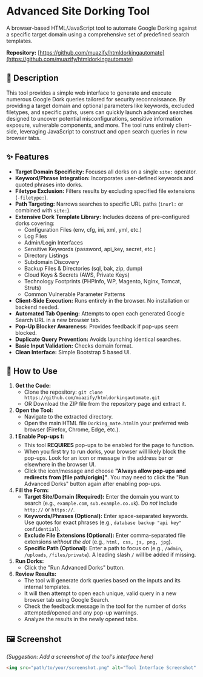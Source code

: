 # Advanced Site Dorking Tool

A browser-based HTML/JavaScript tool to automate Google Dorking against a specific target domain using a comprehensive set of predefined search templates.

**Repository:** [https://github.com/muazify/htmldorkingautomate](https://github.com/muazify/htmldorkingautomate)

## 📜 Description

This tool provides a simple web interface to generate and execute numerous Google Dork queries tailored for security reconnaissance. By providing a target domain and optional parameters like keywords, excluded filetypes, and specific paths, users can quickly launch advanced searches designed to uncover potential misconfigurations, sensitive information exposure, vulnerable components, and more. The tool runs entirely client-side, leveraging JavaScript to construct and open search queries in new browser tabs.

## ✨ Features

* **Target Domain Specificity:** Focuses all dorks on a single `site:` operator.
* **Keyword/Phrase Integration:** Incorporates user-defined keywords and quoted phrases into dorks.
* **Filetype Exclusion:** Filters results by excluding specified file extensions (`-filetype:`).
* **Path Targeting:** Narrows searches to specific URL paths (`inurl:` or combined with `site:`).
* **Extensive Dork Template Library:** Includes dozens of pre-configured dorks covering:
    * Configuration Files (env, cfg, ini, xml, yml, etc.)
    * Log Files
    * Admin/Login Interfaces
    * Sensitive Keywords (password, api_key, secret, etc.)
    * Directory Listings
    * Subdomain Discovery
    * Backup Files & Directories (sql, bak, zip, dump)
    * Cloud Keys & Secrets (AWS, Private Keys)
    * Technology Footprints (PHPInfo, WP, Magento, Nginx, Tomcat, Struts)
    * Common Vulnerable Parameter Patterns
* **Client-Side Execution:** Runs entirely in the browser. No installation or backend needed.
* **Automated Tab Opening:** Attempts to open each generated Google Search URL in a new browser tab.
* **Pop-Up Blocker Awareness:** Provides feedback if pop-ups seem blocked.
* **Duplicate Query Prevention:** Avoids launching identical searches.
* **Basic Input Validation:** Checks domain format.
* **Clean Interface:** Simple Bootstrap 5 based UI.

## 🚀 How to Use

1.  **Get the Code:**
    * Clone the repository: `git clone https://github.com/muazify/htmldorkingautomate.git`
    * OR Download the ZIP file from the repository page and extract it.
2.  **Open the Tool:**
    * Navigate to the extracted directory.
    * Open the main HTML file `Dorking_mate.html`in your preferred web browser (Firefox, Chrome, Edge, etc.).
3.  **❗️ Enable Pop-ups ❗️:**
    * This tool **REQUIRES** pop-ups to be enabled for the page to function.
    * When you first try to run dorks, your browser will likely block the pop-ups. Look for an icon or message in the address bar or elsewhere in the browser UI.
    * Click the icon/message and choose **"Always allow pop-ups and redirects from [file path/origin]"**. You may need to click the "Run Advanced Dorks" button again after enabling pop-ups.
4.  **Fill the Form:**
    * **Target Site/Domain (Required):** Enter the domain you want to search (e.g., `example.com`, `sub.example.co.uk`). Do *not* include `http://` or `https://`.
    * **Keywords/Phrases (Optional):** Enter space-separated keywords. Use quotes for exact phrases (e.g., `database backup "api key" confidential`).
    * **Exclude File Extensions (Optional):** Enter comma-separated file extensions *without the dot* (e.g., `html, css, js, png, jpg`).
    * **Specific Path (Optional):** Enter a path to focus on (e.g., `/admin`, `/uploads`, `/files/private`). A leading slash `/` will be added if missing.
5.  **Run Dorks:**
    * Click the "Run Advanced Dorks" button.
6.  **Review Results:**
    * The tool will generate dork queries based on the inputs and its internal templates.
    * It will then attempt to open each unique, valid query in a new browser tab using Google Search.
    * Check the feedback message in the tool for the number of dorks attempted/opened and any pop-up warnings.
    * Analyze the results in the newly opened tabs.

## 🖼️ Screenshot

*(Suggestion: Add a screenshot of the tool's interface here)*
```html
<img src="path/to/your/screenshot.png" alt="Tool Interface Screenshot" width="600"/>
